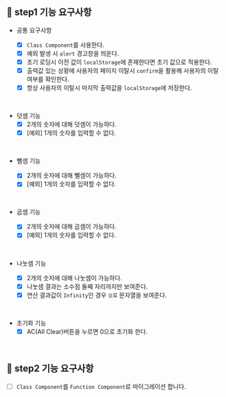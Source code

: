## 🎯 step1 기능 요구사항

- 공통 요구사항

  - [x] `Class Component`를 사용한다.
  - [x] 예외 발생 시 `alert` 경고창을 띄운다.
  - [x] 초기 로딩시 이전 값이 `localStorage`에 존재한다면 초기 값으로 적용한다.
  - [x] 출력값 있는 상황에 사용자의 페이지 이탈시 `confirm`을 활용해 사용자의 이탈 여부를 확인한다.
  - [x] 항상 사용자의 이탈시 마지막 출력값을 `localStorage`에 저장한다.

<br>

- 덧셈 기능
  - [x] 2개의 숫자에 대해 덧셈이 가능하다.
  - [x] [예외] 1개의 숫자를 입력할 수 없다.

<br>

- 뺄셈 기능

  - [x] 2개의 숫자에 대해 뺄셈이 가능하다.
  - [x] [예외] 1개의 숫자를 입력할 수 없다.

<br>

- 곱셈 기능

  - [x] 2개의 숫자에 대해 곱셈이 가능하다.
  - [x] [예외] 1개의 숫자를 입력할 수 없다.

<br>

- 나눗셈 기능

  - [x] 2개의 숫자에 대해 나눗셈이 가능하다.
  - [x] 나눗셈 결과는 소수점 둘째 자리까지만 보여준다.
  - [x] 연산 결과값이 `Infinity`인 경우 `오류` 문자열을 보여준다.

<br>

- 초기화 기능
  - [x] AC(All Clear)버튼을 누르면 0으로 초기화 한다.

<br>

## 🎯 step2 기능 요구사항

- [ ] `Class Component`를 `Function Component`로 마이그레이션 합니다.
